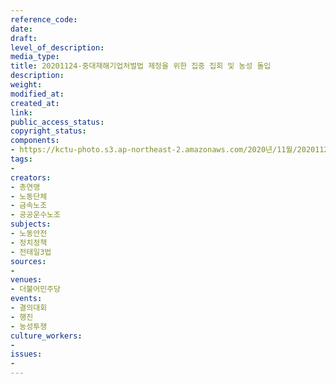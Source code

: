 ```yaml
---
reference_code: 
date: 
draft: 
level_of_description: 
media_type: 
title: 20201124-중대재해기업처벌법 제정을 위한 집중 집회 및 농성 돌입
description: 
weight: 
modified_at: 
created_at: 
link: 
public_access_status: 
copyright_status: 
components:
- https://kctu-photo.s3.ap-northeast-2.amazonaws.com/2020년/11월/20201124-중대재해기업처벌법+제정을+위한+집중+집회+및+농성+돌입/_1DX0951.jpg
tags:
- 
creators:
- 총연맹
- 노동단체
- 금속노조
- 공공운수노조
subjects:
- 노동안전
- 정치정책
- 전태일3법
sources:
- 
venues:
- 더불어민주당
events:
- 결의대회
- 행진
- 농성투쟁
culture_workers:
- 
issues:
- 
---
```

